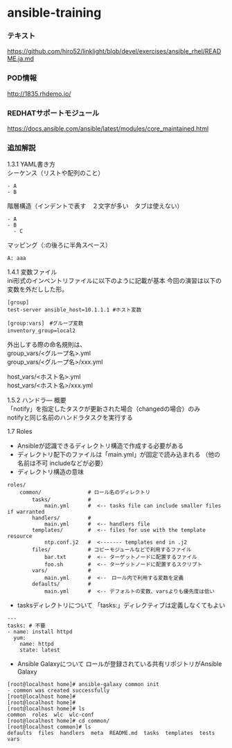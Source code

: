 # ansible-training
### テキスト  
https://github.com/hiro52/linklight/blob/devel/exercises/ansible_rhel/README.ja.md  

### POD情報
http://1835.rhdemo.io/

### REDHATサポートモジュール
https://docs.ansible.com/ansible/latest/modules/core_maintained.html 


### 追加解説  
1.3.1 YAML書き方  
シーケンス（リストや配列のこと）  
```
- A
- B
```
階層構造（インデントで表す　２文字が多い　タブは使えない）
```
- A
- B
  - C
```
マッピング（:の後ろに半角スペース）
```
A: aaa
```
1.4.1 変数ファイル  
ini形式のインベントリファイルに以下のように記載が基本 
今回の演習は以下の変数を外だしした形。
```
[group]
test-server ansible_host=10.1.1.1 #ホスト変数

[group:vars]　#グループ変数
inventory_group=local2　
```
外出しする際の命名規則は、  
group_vars/<グループ名>.yml  
group_vars/<グループ名>/xxx.yml  

host_vars/<ホスト名>.yml  
host_vars/<ホスト名>/xxx.yml    

1.5.2 ハンドラ― 概要  
「notify」を指定したタスクが更新された場合（changedの場合）のみ  
notifyと同じ名前のハンドラタスクを実行する  

1.7 Roles  
- Ansibleが認識できるディレクトリ構造で作成する必要がある  
- ディレクトリ配下のファイルは「main.yml」が固定で読み込まれる
（他の名前は不可 includeなどが必要）  
- ディレクトリ構造の意味
```
roles/
    common/               # ロール名のディレクトリ
        tasks/            #　
            main.yml      #  <-- tasks file can include smaller files if warranted
        handlers/         #
            main.yml      #  <-- handlers file
        templates/        #  <-- files for use with the template resource
            ntp.conf.j2   #  <------- templates end in .j2
        files/            # コピーモジュールなどで利用するファイル
            bar.txt       #  <-- ターゲットノードに配置するファイル
            foo.sh        #  <-- ターゲットノードに配置するスクリプト
        vars/             #
            main.yml      #  <--　ロール内で利用する変数を定義
        defaults/         #
            main.yml      #  <-- デフォルトの変数、varsよりも優先度は低い
```
- tasksディレクトリについて
「tasks:」ディレクティブは定義しなくてもよい  
```
---
tasks: # 不要
- name: install httpd
  yum:
    name: httpd
    state: latest
```
- Ansible Galaxyについて
ロールが登録されている共有リポジトリがAnsible Galaxy
```
[root@localhost home]# ansible-galaxy common init
- common was created successfully
[root@localhost home]#
[root@localhost home]#
[root@localhost home]# ls
common  roles  wlc  wlc-conf
[root@localhost home]# cd common/
[root@localhost common]# ls
defaults  files  handlers  meta  README.md  tasks  templates  tests  vars
```


